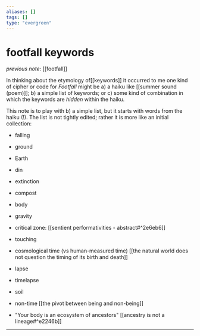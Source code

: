 ```yaml
---
aliases: []
tags: []
type: "evergreen"
---
```


# footfall keywords

_previous note:_ [[footfall]]

In thinking about the etymology of[[keywords]] it occurred to me one kind of cipher or code for _Footfall_ might be a) a haiku like [[summer sound (poem)]]; b) a simple list of keywords; or c) some kind of combination in which the keywords are *hidden* within the haiku.

This note is to play with b) a simple list, but it starts with words from the haiku (!). The list is not tightly edited; rather it is more like an initial collection:

- falling
- ground
- Earth
- din
- extinction
- compost
- body 
- gravity
- critical zone: [[sentient performativities - abstract#^2e6eb6]]
- touching
- cosmological time (vs human-measured time) [[the natural world does not question the timing of its birth and death]]
- lapse
- timelapse
- soil
- non-time [[the pivot between being and non-being]]


- "Your body is an ecosystem of ancestors" [[ancestry is not a lineage#^e2246b]]

---





